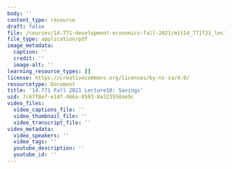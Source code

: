 ```yaml
---
body: ''
content_type: resource
draft: false
file: /courses/14-771-development-economics-fall-2021/mit14_771f21_lec10.pdf
file_type: application/pdf
image_metadata:
  caption: ''
  credit: ''
  image-alt: ''
learning_resource_types: []
license: https://creativecommons.org/licenses/by-nc-sa/4.0/
resourcetype: Document
title: '14.771 Fall 2021 Lecture10: Savings'
uid: 7c67f8ef-e14f-466a-8583-8a323550ae9c
video_files:
  video_captions_file: ''
  video_thumbnail_file: ''
  video_transcript_file: ''
video_metadata:
  video_speakers: ''
  video_tags: ''
  youtube_description: ''
  youtube_id: ''
---
```


